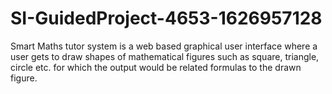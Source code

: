 # SI-GuidedProject-4653-1626957128
Smart Maths tutor system is a web based graphical user interface where a user gets to draw shapes of mathematical figures such as square, triangle, circle etc. for which the output would be related formulas to the drawn figure.
